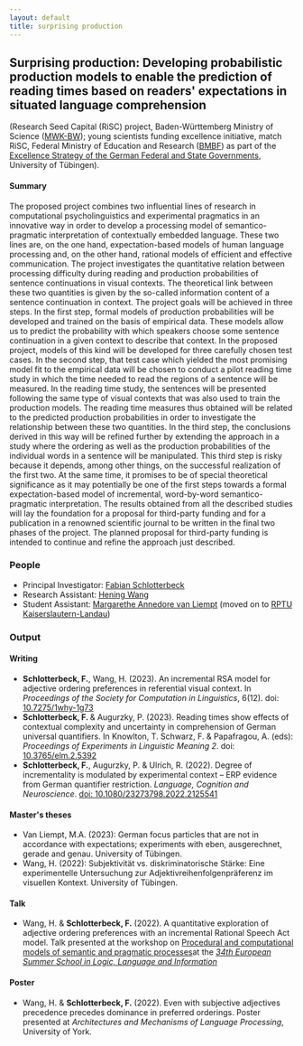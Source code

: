 ```yaml
---
layout: default
title: surprising production
---
```


<h2>
    <strong>Surprising production:</strong>
    Developing probabilistic production models to enable the prediction of reading times based on readers' expectations in situated language comprehension
</h2>
<p>

(Research Seed Capital (RiSC) project, Baden-Württemberg Ministry of Science ([MWK-BW](https://mwk.baden-wuerttemberg.de/en/home)); young scientists funding excellence initiative, match RiSC, Federal Ministry of Education and Research ([BMBF](https://www.bundesregierung.de/breg-en/federal-government/ministries/federal-ministry-of-education)) as part of the [Excellence Strategy of the German Federal and State Governments](https://www.dfg.de/en/research_funding/funding_initiative/excellence_strategy/index.html), University of Tübingen).

</p>

<h4>Summary</h4>
<p>
The proposed project combines two influential lines of research in computational psycholinguistics and experimental pragmatics in an innovative way in order to develop a processing model of semantico-pragmatic interpretation of contextually embedded language. These two lines are, on the one hand, expectation-based models of human language processing and, on the other hand, rational models of efficient and effective communication. The project investigates the quantitative relation between processing difficulty during reading and production probabilities of sentence continuations in visual contexts. The theoretical link between these two quantities is given by the so-called information content of a sentence continuation in context. The project goals will be achieved in three steps. In the first step, formal models of production probabilities will be developed and trained on the basis of empirical data. These models allow us to predict the probability with which speakers choose some sentence continuation in a given context to describe that context. In the proposed project, models of this kind will be developed for three carefully chosen test cases. In the second step, that test case which yielded the most promising model fit to the empirical data will be chosen to conduct a pilot reading time study in which the time needed to read the regions of a sentence will be measured. In the reading time study, the sentences will be presented following the same type of visual contexts that was also used to train the production models. The reading time measures thus obtained will be related to the predicted production probabilities in order to investigate the relationship between these two quantities. In the third step, the conclusions derived in this way will be refined further by extending the approach in a study where the ordering as well as the production probabilities of the individual words in a sentence will be manipulated. This third step is risky because it depends, among other things, on the successful realization of the first two. At the same time, it promises to be of special theoretical significance as it may potentially be one of the first steps towards a formal expectation-based model of incremental, word-by-word semantico-pragmatic interpretation. The results obtained from all the described studies will lay the foundation for a proposal for third-party funding and for a publication in a renowned scientific journal to be written in the final two phases of the project. The planned proposal for third-party funding is intended to continue and refine the approach just described.
</p>

<h3>People</h3>

- Principal Investigator: [Fabian Schlotterbeck](index.md)
- Research Assistant: [Hening Wang](https://uni-tuebingen.de/de/254699)
- Student Assistant: [Margarethe Annedore van Liempt](https://ksw.rptu.de/institute/institut-fuer-germanistik/wir-ueber-uns/sprachdidaktik/margarethe-van-liempt) (moved on to [RPTU Kaiserslautern-Landau](https://rptu.de))

<h3>Output</h3>
<h4>Writing</h4>
<ul>
    <li>
        <strong>Schlotterbeck, F.</strong>, Wang, H. (2023). An incremental RSA model for adjective ordering preferences in referential visual context. In <em>Proceedings of the Society for Computation in Linguistics</em>, 6(12). doi: <a href="https://doi.org/10.7275/1why-1g73" target="_blank" class="external-link" rel="noreferrer">10.7275/1why-1g73</a>
    </li>
    <li>
        <strong>Schlotterbeck, F. </strong>&amp; Augurzky, P. (2023). Reading times show effects of contextual complexity and uncertainty in comprehension of German universal quantifiers. In Knowlton, T. Schwarz, F. &amp; Papafragou, A. (eds): <em>Proceedings of Experiments in Linguistic Meaning 2</em>. doi: <a href="https://doi.org/10.3765/elm.2.5392" target="_blank" class="external-link" rel="noreferrer">10.3765/elm.2.5392</a>
    </li>
    <li>
        <strong>Schlotterbeck, F.</strong>, Augurzky, P. &amp; Ulrich, R. (2022). Degree of incrementality is modulated by experimental context – ERP evidence from German quantifier restriction. <em>Language, Cognition and Neuroscience</em>. <a href="https://doi.org/10.1080/23273798.2022.2125541" target="_blank" class="external-link" rel="noreferrer">doi: 10.1080/23273798.2022.2125541</a>
    </li>
</ul>

<h4>Master's theses</h4>
<ul>
    <li>
        Van Liempt, M.A. (2023): German focus particles that are not in accordance with expectations; experiments with eben, ausgerechnet, gerade and genau. University of Tübingen.
    </li>
    <li>
        Wang, H. (2022): Subjektivität vs. diskriminatorische Stärke: Eine experimentelle Untersuchung zur Adjektivreihenfolgenpräferenz im visuellen Kontext. University of Tübingen.
    </li>
</ul>

<h4>Talk</h4>
<ul>
    <li>
        Wang, H. &amp; <strong>Schlotterbeck, F.</strong> (2022). A quantitative exploration of adjective ordering preferences with an incremental Rational Speech Act model. Talk presented at the workshop on <a href="https://prosandcomps.github.io" target="_blank" class="external-link" rel="noreferrer">Procedural and computational models of semantic and pragmatic processes</a>at the <em><a href="https://2023.esslli.eu" target="_blank" class="external-link" rel="noreferrer">34th European Summer School in Logic, Language and Information</a></em> 
    </li>
</ul>

<h4>Poster</h4>
<ul>
    <li>
        Wang, H. &amp; <strong>Schlotterbeck, F.</strong> (2022). Even with subjective adjectives precedence precedes dominance in preferred orderings. Poster presented at <em>Architectures and Mechanisms of Language Processing</em>, University of York.
    </li>
</ul>

